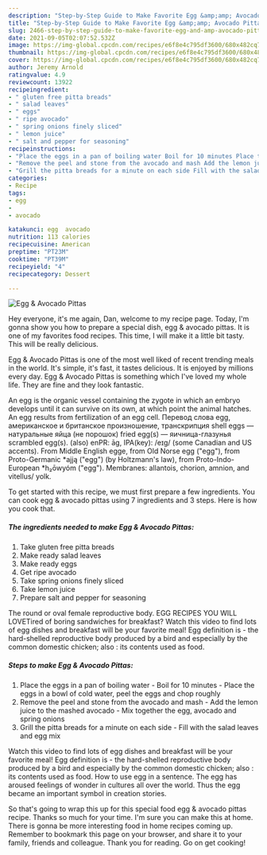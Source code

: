 ```yaml
---
description: "Step-by-Step Guide to Make Favorite Egg &amp;amp; Avocado Pittas"
title: "Step-by-Step Guide to Make Favorite Egg &amp;amp; Avocado Pittas"
slug: 2466-step-by-step-guide-to-make-favorite-egg-and-amp-avocado-pittas
date: 2021-09-05T02:07:52.532Z
image: https://img-global.cpcdn.com/recipes/e6f8e4c795df3600/680x482cq70/egg-avocado-pittas-recipe-main-photo.jpg
thumbnail: https://img-global.cpcdn.com/recipes/e6f8e4c795df3600/680x482cq70/egg-avocado-pittas-recipe-main-photo.jpg
cover: https://img-global.cpcdn.com/recipes/e6f8e4c795df3600/680x482cq70/egg-avocado-pittas-recipe-main-photo.jpg
author: Jeremy Arnold
ratingvalue: 4.9
reviewcount: 13922
recipeingredient:
- " gluten free pitta breads"
- " salad leaves"
- " eggs"
- " ripe avocado"
- " spring onions finely sliced"
- " lemon juice"
- " salt and pepper for seasoning"
recipeinstructions:
- "Place the eggs in a pan of boiling water Boil for 10 minutes Place the eggs in a bowl of cold water, peel the eggs and chop roughly"
- "Remove the peel and stone from the avocado and mash Add the lemon juice to the mashed avocado Mix together the egg, avocado and spring onions"
- "Grill the pitta breads for a minute on each side Fill with the salad leaves and egg mix"
categories:
- Recipe
tags:
- egg
- 
- avocado

katakunci: egg  avocado 
nutrition: 113 calories
recipecuisine: American
preptime: "PT23M"
cooktime: "PT39M"
recipeyield: "4"
recipecategory: Dessert

---
```



![Egg &amp; Avocado Pittas](https://img-global.cpcdn.com/recipes/e6f8e4c795df3600/680x482cq70/egg-avocado-pittas-recipe-main-photo.jpg)

Hey everyone, it's me again, Dan, welcome to my recipe page. Today, I'm gonna show you how to prepare a special dish, egg &amp; avocado pittas. It is one of my favorites food recipes. This time, I will make it a little bit tasty. This will be really delicious.

Egg &amp; Avocado Pittas is one of the most well liked of recent trending meals in the world. It's simple, it's fast, it tastes delicious. It is enjoyed by millions every day. Egg &amp; Avocado Pittas is something which I've loved my whole life. They are fine and they look fantastic.

An egg is the organic vessel containing the zygote in which an embryo develops until it can survive on its own, at which point the animal hatches. An egg results from fertilization of an egg cell. Перевод слова egg, американское и британское произношение, транскрипция shell eggs — натуральные яйца (не порошок) fried egg(s) — яичница-глазунья scrambled egg(s). (also) enPR: āg, IPA(key): /eɪɡ/ (some Canadian and US accents). From Middle English egge, from Old Norse egg (&#34;egg&#34;), from Proto-Germanic *ajją (&#34;egg&#34;) (by Holtzmann&#39;s law), from Proto-Indo-European *h₂ōwyóm (&#34;egg&#34;). Membranes: allantois, chorion, amnion, and vitellus/ yolk.


To get started with this recipe, we must first prepare a few ingredients. You can cook egg &amp; avocado pittas using 7 ingredients and 3 steps. Here is how you cook that.

<!--inarticleads1-->

##### The ingredients needed to make Egg &amp; Avocado Pittas:

1. Take  gluten free pitta breads
1. Make ready  salad leaves
1. Make ready  eggs
1. Get  ripe avocado
1. Take  spring onions finely sliced
1. Take  lemon juice
1. Prepare  salt and pepper for seasoning


The round or oval female reproductive body. EGG RECIPES YOU WILL LOVETired of boring sandwiches for breakfast? Watch this video to find lots of egg dishes and breakfast will be your favorite meal! Egg definition is - the hard-shelled reproductive body produced by a bird and especially by the common domestic chicken; also : its contents used as food. 

<!--inarticleads2-->

##### Steps to make Egg &amp; Avocado Pittas:

1. Place the eggs in a pan of boiling water - Boil for 10 minutes - Place the eggs in a bowl of cold water, peel the eggs and chop roughly
1. Remove the peel and stone from the avocado and mash - Add the lemon juice to the mashed avocado - Mix together the egg, avocado and spring onions
1. Grill the pitta breads for a minute on each side - Fill with the salad leaves and egg mix


Watch this video to find lots of egg dishes and breakfast will be your favorite meal! Egg definition is - the hard-shelled reproductive body produced by a bird and especially by the common domestic chicken; also : its contents used as food. How to use egg in a sentence. The egg has aroused feelings of wonder in cultures all over the world. Thus the egg became an important symbol in creation stories. 

So that's going to wrap this up for this special food egg &amp; avocado pittas recipe. Thanks so much for your time. I'm sure you can make this at home. There is gonna be more interesting food in home recipes coming up. Remember to bookmark this page on your browser, and share it to your family, friends and colleague. Thank you for reading. Go on get cooking!
